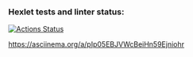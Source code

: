 ### Hexlet tests and linter status:
[![Actions Status](https://github.com/VictorKVV-hex/java-project-61/workflows/hexlet-check/badge.svg)](https://github.com/VictorKVV-hex/java-project-61/actions)

https://asciinema.org/a/pIp05EBJVWcBeiHn59Ejniohr